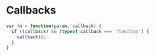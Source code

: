 # Callbacks
```javascript
var fn = function(param, callback) {
  if ((callback) && (typeof callback === 'function') {
    callback();
  }
}
```